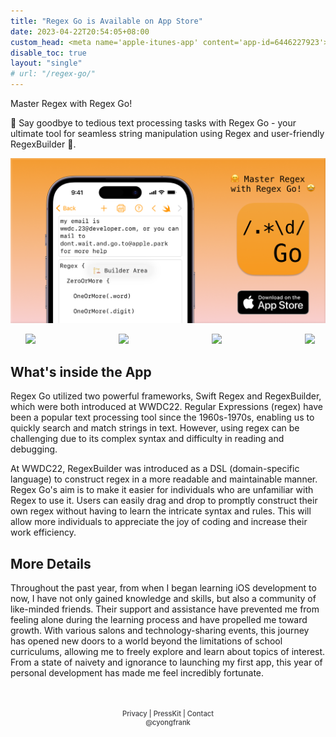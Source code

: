 ```yaml
---
title: "Regex Go is Available on App Store"
date: 2023-04-22T20:54:05+08:00
custom_head: <meta name='apple-itunes-app' content='app-id=6446227923'>
disable_toc: true
layout: "single"
# url: "/regex-go/"
---
```


Master Regex with Regex Go!

🤗 Say goodbye to tedious text processing tasks with Regex Go - your ultimate tool for seamless string manipulation using Regex and user-friendly RegexBuilder 🤩.

<!--more-->

[![cover image](cover.png)](https://yongfrank.github.io/about)

<!-- https://blog.csdn.net/lishimin1012/article/details/88949602 -->
<style>
@media screen and (max-width: 960px){
    ul#container
    {
    overflow: hidden;
    overflow-x: scroll;
    width: 88%; /* or whatever */
    /* height: 100%; or whatever */
    white-space: nowrap;
    }
    
    ul#container li
    {
    display: inline-block;
    width: 70%; /* or whatever */
    /* height: 100%; or whatever */
    }
}
 
@media screen and (min-width: 960px){
      ul#container
    {
    overflow: hidden;
    overflow-x: scroll;
    width: 96%; /* or whatever */
    /* height: 100%; or whatever */
    white-space: nowrap;
    }
    
    ul#container li
    {
    display: inline-block;
    width: 30%; /* or whatever */
    /* height: 100%; or whatever */
    }
}
</style>
<!-- https://stackoverflow.com/questions/2728715/iphone-scroll-images-horizontally-like-in-appstore -->
<ul id="container">
  <li><image src="./images/1.png"></image></li>
  <li><image src="./images/2.png"></image></li>
  <li><image src="./images/3.png"></image></li>
  <li><image src="./images/4.png"></image></li>
  <li><image src="./images/5.png"></image></li>
</ul>


## What's inside the App

Regex Go utilized two powerful frameworks, Swift Regex and RegexBuilder, which were both introduced at WWDC22. Regular Expressions (regex) have been a popular text processing tool since the 1960s-1970s, enabling us to quickly search and match strings in text. However, using regex can be challenging due to its complex syntax and difficulty in reading and debugging.

At WWDC22, RegexBuilder was introduced as a DSL (domain-specific language) to construct regex in a more readable and maintainable manner. Regex Go's aim is to make it easier for individuals who are unfamiliar with Regex to use it. Users can easily drag and drop to promptly construct their own regex without having to learn the intricate syntax and rules. This will allow more individuals to appreciate the joy of coding and increase their work efficiency.

## More Details

Throughout the past year, from when I began learning iOS development to now, I have not only gained knowledge and skills, but also a community of like-minded friends. Their support and assistance have prevented me from feeling alone during the learning process and have propelled me toward growth. With various salons and technology-sharing events, this journey has opened new doors to a world beyond the limitations of school curriculums, allowing me to freely explore and learn about topics of interest. From a state of naivety and ignorance to launching my first app, this year of personal development has made me feel incredibly fortunate.

<style>
.links {
    text-align: center;
    font-weight: 500;
    color: #424245;
    font-size: 0.8em;
    margin-top: 50px;
    margin-bottom: 20px;
}

.links__item {
    color: #424245;
    text-decoration: none;
}

@media (prefers-color-scheme: dark) {
    .links {
        color: rgba(255, 255, 255, 0.2);
    }
    .links__item {
        color: rgba(255, 255, 255, 0.5);
    }
}

.links__item:hover {
    animation: colorChange 0.5s both;
}
@keyframes colorChange {
    from {
        color: rgba(255, 255, 255, 0.5);
    }
    to {
        color: #F2A33C;
    }
}
</style>
<div class="links">
    <a href="./privacy-policy/" title="privacy" class="links__item" style="text-decoration: none;">Privacy</a>
    |
    <a href="https://www.dropbox.com/sh/k43u1bkqd4lsrnc/AABQvkI5rkY8keLz2yAwj6Lta?dl=0" title="PressKit at Dropbox" class="links__item" style="text-decoration: none;">PressKit</a>
    |
    <a href="mailto:yongfrank@outlook.com" title="Mail" class="links__item" style="text-decoration: none;">Contact</a>
    <br>
    <a href="https://twitter.com/cyongfrank" title="Twitter at @cyongfrank" class="links__item" style="text-decoration: none;">@cyongfrank</a>
</div>